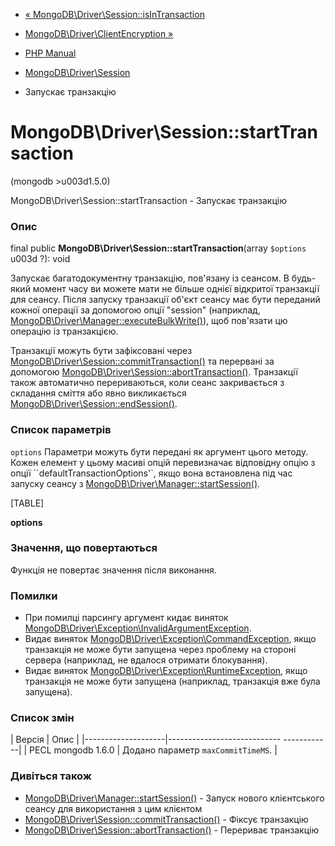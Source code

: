 - [«
MongoDB\Driver\Session::isInTransaction](mongodb-driver-session.isintransaction.md)
- [MongoDB\Driver\ClientEncryption
»](class.mongodb-driver-clientencryption.md)

- [PHP Manual](index.md)
- [MongoDB\Driver\Session](class.mongodb-driver-session.md)
- Запускає транзакцію

# MongoDB\Driver\Session::startTransaction

(mongodb \>u003d1.5.0)

MongoDB\Driver\Session::startTransaction - Запускає транзакцію

### Опис

final public **MongoDB\Driver\Session::startTransaction**(array
`$options` u003d ?): void

Запускає багатодокументну транзакцію, пов'язану із сеансом. В будь-який
момент часу ви можете мати не більше однієї відкритої транзакції для
сеансу. Після запуску транзакції об'єкт сеансу має бути переданий
кожної операції за допомогою опції "session" (наприклад,
[MongoDB\Driver\Manager::executeBulkWrite()](mongodb-driver-manager.executebulkwrite.md)),
щоб пов'язати цю операцію із транзакцією.

Транзакції можуть бути зафіксовані через
[MongoDB\Driver\Session::commitTransaction()](mongodb-driver-session.committransaction.md)
та перервані за допомогою
[MongoDB\Driver\Session::abortTransaction()](mongodb-driver-session.aborttransaction.md).
Транзакції також автоматично перериваються, коли сеанс закривається з
складання сміття або явно викликається
[MongoDB\Driver\Session::endSession()](mongodb-driver-session.endsession.md).

### Список параметрів

`options`
Параметри можуть бути передані як аргумент цього методу. Кожен
елемент у цьому масиві опцій перевизначає відповідну опцію з
опції ``defaultTransactionOptions'`, якщо вона встановлена під час запуску
сеансу з
[MongoDB\Driver\Manager::startSession()](mongodb-driver-manager.startsession.md).

[TABLE]

**options**

### Значення, що повертаються

Функція не повертає значення після виконання.

### Помилки

- При помилці парсингу аргумент кидає виняток
[MongoDB\Driver\Exception\InvalidArgumentException](class.mongodb-driver-exception-invalidargumentexception.md).
- Видає виняток
[MongoDB\Driver\Exception\CommandException](class.mongodb-driver-exception-commandexception.md),
якщо транзакція не може бути запущена через проблему на стороні
сервера (наприклад, не вдалося отримати блокування).
- Видає виняток
[MongoDB\Driver\Exception\RuntimeException](class.mongodb-driver-exception-runtimeexception.md),
якщо транзакція не може бути запущена (наприклад, транзакція вже
була запущена).

### Список змін

| Версія | Опис |
|--------------------|---------------------------- ------------|
| PECL mongodb 1.6.0 | Додано параметр `maxCommitTimeMS`. |

### Дивіться також

- [MongoDB\Driver\Manager::startSession()](mongodb-driver-manager.startsession.md) -
Запуск нового клієнтського сеансу для використання з цим клієнтом
- [MongoDB\Driver\Session::commitTransaction()](mongodb-driver-session.committransaction.md) -
Фіксує транзакцію
- [MongoDB\Driver\Session::abortTransaction()](mongodb-driver-session.aborttransaction.md) -
Перериває транзакцію
